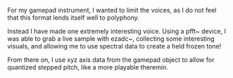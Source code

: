 For my gamepad instrument, I wanted to limit the voices, as I do not feel that this format lends itself well to polyphony.

Instead I have made one extremely interesting voice. 
Using a pfft~ device, I was able to grab a live sample with ezadc~, collecting some interesting visuals, and allowing me to use spectral data to create a held frozen tone!

From there on, I use xyz axis data from the gamepad object to allow for quantized stepped pitch, like a more playable theremin. 
